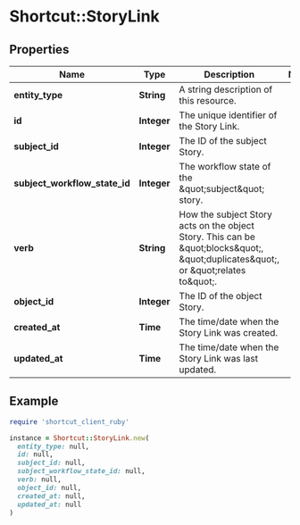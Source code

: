 # Shortcut::StoryLink

## Properties

| Name | Type | Description | Notes |
| ---- | ---- | ----------- | ----- |
| **entity_type** | **String** | A string description of this resource. |  |
| **id** | **Integer** | The unique identifier of the Story Link. |  |
| **subject_id** | **Integer** | The ID of the subject Story. |  |
| **subject_workflow_state_id** | **Integer** | The workflow state of the \&quot;subject\&quot; story. |  |
| **verb** | **String** | How the subject Story acts on the object Story. This can be \&quot;blocks\&quot;, \&quot;duplicates\&quot;, or \&quot;relates to\&quot;. |  |
| **object_id** | **Integer** | The ID of the object Story. |  |
| **created_at** | **Time** | The time/date when the Story Link was created. |  |
| **updated_at** | **Time** | The time/date when the Story Link was last updated. |  |

## Example

```ruby
require 'shortcut_client_ruby'

instance = Shortcut::StoryLink.new(
  entity_type: null,
  id: null,
  subject_id: null,
  subject_workflow_state_id: null,
  verb: null,
  object_id: null,
  created_at: null,
  updated_at: null
)
```

